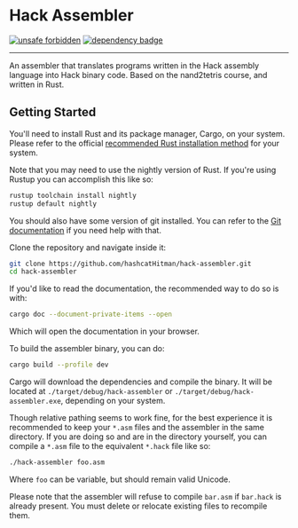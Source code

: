 # Hack Assembler

[![unsafe forbidden]][safety dance] [![dependency badge]][deps.rs]

---

An assembler that translates programs written in the Hack assembly language into
Hack binary code. Based on the nand2tetris course, and written in Rust.

## Getting Started

You'll need to install Rust and its package manager, Cargo, on your system.
Please refer to the official [recommended Rust installation method] for your
system.

Note that you may need to use the nightly version of Rust. If you're using
Rustup you can accomplish this like so:

```bash
rustup toolchain install nightly
rustup default nightly
```

You should also have some version of git installed. You can refer to the
[Git documentation] if you need help with that.

Clone the repository and navigate inside it:

```bash
git clone https://github.com/hashcatHitman/hack-assembler.git
cd hack-assembler
```

If you'd like to read the documentation, the recommended way to do so is with:

```bash
cargo doc --document-private-items --open
```

Which will open the documentation in your browser.

To build the assembler binary, you can do:

```bash
cargo build --profile dev
```

Cargo will download the dependencies and compile the binary. It will be located
at `./target/debug/hack-assembler` or `./target/debug/hack-assembler.exe`,
depending on your system.

Though relative pathing seems to work fine, for the best experience it is
recommended to keep your `*.asm` files and the assembler in the same directory.
If you are doing so and are in the directory yourself, you can compile a `*.asm`
file to the equivalent `*.hack` file like so:

```bash
./hack-assembler foo.asm
```

Where `foo` can be variable, but should remain valid Unicode.

Please note that the assembler will refuse to compile `bar.asm` if `bar.hack` is
already present. You must delete or relocate existing files to recompile them.

[unsafe forbidden]: https://img.shields.io/badge/unsafe-forbidden-success.svg
[safety dance]: https://github.com/rust-secure-code/safety-dance/

[dependency badge]: https://deps.rs/repo/github/hashcatHitman/hack-assembler/status.svg
[deps.rs]: https://deps.rs/repo/github/hashcatHitman/hack-assembler

[recommended Rust installation method]: https://www.rust-lang.org/tools/install

[Git documentation]: https://git-scm.com/book/en/v2/Getting-Started-Installing-Git
